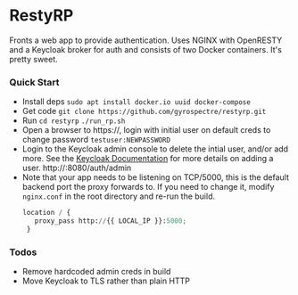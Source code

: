 # RestyRP

Fronts a web app to provide authentication. Uses NGINX with OpenRESTY and a Keycloak broker for auth and consists of two Docker containers. It's pretty sweet.

### Quick Start
- Install deps
`sudo apt install docker.io uuid docker-compose`
- Get code
`git clone https://github.com/gyrospectre/restyrp.git`
- Run
`cd restyrp`
`./run_rp.sh`
- Open a browser to https://<server-ip>, login with initial user on default creds to change password
`testuser:NEWPASSWORD`
- Login to the Keycloak admin console to delete the intial user, and/or add more. See the [Keycloak Documentation](https://www.keycloak.org/docs/3.3/server_admin/topics/users/create-user.html) for more details on adding a user.
http://<server-ip>:8080/auth/admin
- Note that your app needs to be listening on TCP/5000, this is the default backend port the proxy forwards to. If you need to change it, modify `nginx.conf` in the root directory and re-run the build.
   ```python
   location / {
      proxy_pass http://{{ LOCAL_IP }}:5000;
    }
   ```

### Todos
 - Remove hardcoded admin creds in build
 - Move Keycloak to TLS rather than plain HTTP
